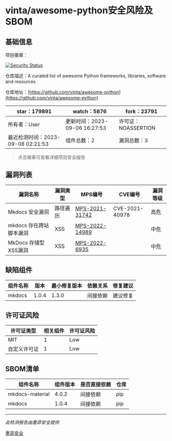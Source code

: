 # vinta/awesome-python安全风险及SBOM

## 基础信息

项目徽章：

[![Security Status](https://www.murphysec.com/platform3/v31/badge/1699850424038506496.svg)](https://www.murphysec.com/console/report/1693326380773433344/1699850424038506496)

仓库描述：A curated list of awesome Python frameworks, libraries, software and resources

仓库地址：[https://github.com/vinta/awesome-python](https://github.com/vinta/awesome-python)

| star：179891 | watch：5876 | fork：23791 |
| ----------- | -------------- | ------------ |
| 所有者：User | 更新时间：2023-09-06 16:27:53 | 许可证：NOASSERTION |
| 最近检测时间：2023-09-08 02:21:53 | 组件总数：2 | 漏洞总数：3 |

> 点击徽章可查看详细项目安全报告



## 漏洞列表

| 漏洞名称 | 漏洞类型 | MPS编号 | CVE编号 | 漏洞等级 |
| ------- | ------ | ------- | ------ | ----- |
|Mkdocs 安全漏洞|路径遍历|[MPS-2021-31742](https://www.oscs1024.com/hd/MPS-2021-31742)|CVE-2021-40978|高危|
|mkdocs 存在跨站脚本漏洞|XSS|[MPS-2022-14989](https://www.oscs1024.com/hd/MPS-2022-14989)||中危|
|MkDocs 存储型XSS漏洞|XSS|[MPS-2022-6935](https://www.oscs1024.com/hd/MPS-2022-6935)||中危|




## 缺陷组件

| 组件名称 | 版本 | 最小修复版本 | 依赖关系 | 修复建议 |
| -------- | ---- | ------------ | -------- | -------- |
|mkdocs|1.0.4|1.3.0|间接依赖|建议修复|C:0|H:1|M:2|L:0|




## 许可证风险

| 许可证类型 | 相关组件 | 许可证风险 |
| ---------- | -------- | ---------- |
|MIT|1|Low|
|自定义许可证|1|Low|




## SBOM清单

| 组件名称 | 组件版本 | 是否直接依赖 | 仓库 |
| -------- | -------- | ------------ | ---- |
|mkdocs-material|4.0.2|间接依赖|pip|
|mkdocs|1.0.4|间接依赖|pip|


------

*此检测报告由墨菲安全提供*

[墨菲安全](www.murphysec.com)